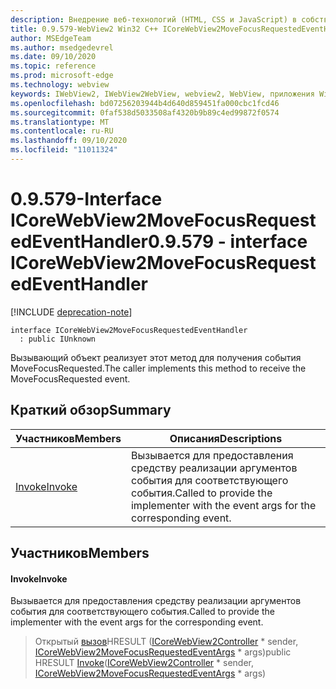 ```yaml
---
description: Внедрение веб-технологий (HTML, CSS и JavaScript) в собственные приложения с помощью элемента управления Microsoft Edge WebView2
title: 0.9.579-WebView2 Win32 C++ ICoreWebView2MoveFocusRequestedEventHandler
author: MSEdgeTeam
ms.author: msedgedevrel
ms.date: 09/10/2020
ms.topic: reference
ms.prod: microsoft-edge
ms.technology: webview
keywords: IWebView2, IWebView2WebView, webview2, WebView, приложения Win32, Win32, EDGE, ICoreWebView2, ICoreWebView2Controller, управление браузером, EDGE HTML, ICoreWebView2MoveFocusRequestedEventHandler
ms.openlocfilehash: bd07256203944b4d640d859451fa000cbc1fcd46
ms.sourcegitcommit: 0faf538d5033508af4320b9b89c4ed99872f0574
ms.translationtype: MT
ms.contentlocale: ru-RU
ms.lasthandoff: 09/10/2020
ms.locfileid: "11011324"
---
```

# <span data-ttu-id="f6c49-104">0.9.579-Interface ICoreWebView2MoveFocusRequestedEventHandler</span><span class="sxs-lookup"><span data-stu-id="f6c49-104">0.9.579 - interface ICoreWebView2MoveFocusRequestedEventHandler</span></span> 

[!INCLUDE [deprecation-note](../../includes/deprecation-note.md)]

```
interface ICoreWebView2MoveFocusRequestedEventHandler
  : public IUnknown
```

<span data-ttu-id="f6c49-105">Вызывающий объект реализует этот метод для получения события MoveFocusRequested.</span><span class="sxs-lookup"><span data-stu-id="f6c49-105">The caller implements this method to receive the MoveFocusRequested event.</span></span>

## <span data-ttu-id="f6c49-106">Краткий обзор</span><span class="sxs-lookup"><span data-stu-id="f6c49-106">Summary</span></span>

 <span data-ttu-id="f6c49-107">Участников</span><span class="sxs-lookup"><span data-stu-id="f6c49-107">Members</span></span>                        | <span data-ttu-id="f6c49-108">Описания</span><span class="sxs-lookup"><span data-stu-id="f6c49-108">Descriptions</span></span>
--------------------------------|---------------------------------------------
[<span data-ttu-id="f6c49-109">Invoke</span><span class="sxs-lookup"><span data-stu-id="f6c49-109">Invoke</span></span>](#invoke) | <span data-ttu-id="f6c49-110">Вызывается для предоставления средству реализации аргументов события для соответствующего события.</span><span class="sxs-lookup"><span data-stu-id="f6c49-110">Called to provide the implementer with the event args for the corresponding event.</span></span>

## <span data-ttu-id="f6c49-111">Участников</span><span class="sxs-lookup"><span data-stu-id="f6c49-111">Members</span></span>

#### <span data-ttu-id="f6c49-112">Invoke</span><span class="sxs-lookup"><span data-stu-id="f6c49-112">Invoke</span></span> 

<span data-ttu-id="f6c49-113">Вызывается для предоставления средству реализации аргументов события для соответствующего события.</span><span class="sxs-lookup"><span data-stu-id="f6c49-113">Called to provide the implementer with the event args for the corresponding event.</span></span>

> <span data-ttu-id="f6c49-114">Открытый [вызов](#invoke)HRESULT ([ICoreWebView2Controller](icorewebview2controller.md) \* sender, [ICoreWebView2MoveFocusRequestedEventArgs](icorewebview2movefocusrequestedeventargs.md) \* args)</span><span class="sxs-lookup"><span data-stu-id="f6c49-114">public HRESULT [Invoke](#invoke)([ICoreWebView2Controller](icorewebview2controller.md) \* sender, [ICoreWebView2MoveFocusRequestedEventArgs](icorewebview2movefocusrequestedeventargs.md) \* args)</span></span>

